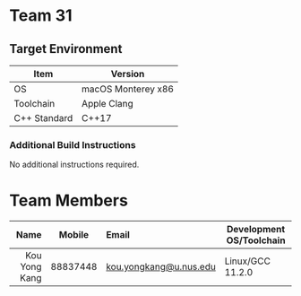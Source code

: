 # Team 31

## Target Environment

Item | Version
-|-
OS | macOS Monterey x86
Toolchain | Apple Clang
C++ Standard | C++17

### Additional Build Instructions

No additional instructions required.

# Team Members

Name | Mobile | Email | Development OS/Toolchain
-:|:-:|:-|-|
Kou Yong Kang | 88837448 | kou.yongkang@u.nus.edu | Linux/GCC 11.2.0

